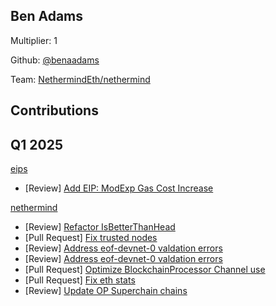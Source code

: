 ## Ben Adams
Multiplier: 1

Github: [@benaadams](https://github.com/benaadams)

Team: [NethermindEth/nethermind](https://github.com/NethermindEth/nethermind/pulls?q=author%3Abenaadams)

## Contributions
## Q1 2025

[eips](https://github.com/ethereum/eips)
* [Review] [Add EIP: ModExp Gas Cost Increase](https://github.com/ethereum/EIPs/pull/9356#pullrequestreview-2615229935)

[nethermind](https://github.com/NethermindEth/nethermind)
* [Review] [Refactor IsBetterThanHead](https://github.com/NethermindEth/nethermind/pull/8207#pullrequestreview-2618086075)
* [Pull Request] [Fix trusted nodes](https://github.com/NethermindEth/nethermind/pull/8211)
* [Review] [Address eof-devnet-0 valdation errors](https://github.com/NethermindEth/nethermind/pull/8213#pullrequestreview-2619532997)
* [Review] [Address eof-devnet-0 valdation errors](https://github.com/NethermindEth/nethermind/pull/8213#pullrequestreview-2619533308)
* [Pull Request] [Optimize BlockchainProcessor Channel use](https://github.com/NethermindEth/nethermind/pull/8214)
* [Pull Request] [Fix eth stats](https://github.com/NethermindEth/nethermind/pull/8215)
* [Review] [Update OP Superchain chains](https://github.com/NethermindEth/nethermind/pull/8212#pullrequestreview-2619794703)
